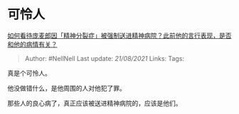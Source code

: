 # 可怜人
[如何看待庞麦郎因「精神分裂症」被强制送进精神病院？此前他的言行表现，是否和他的病情有关？](https://www.zhihu.com/question/448900152/answer/1777521326)

> Author: #NellNell
Last update: *21/08/2021*
Links:
Tags:

真是个可怜人。

他没做错什么，是他周围的人对他犯了罪。

那些人的良心病了，真正应该被送进精神病院的，应该是他们。
